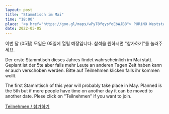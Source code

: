 ```yaml
---
layout: post
title: "Stammtisch im Mai"
time: "18:00"
place: '<a href="https://goo.gl/maps/wPyT8fqysfoEbWJB8"> PURiNO Weststadt</a>'
date: 2022-05-05
---
```


이번 달 (05월) 모임은 05일에 열릴 예정입니다.
참석을 원하시면 "참가하기"를 눌러주세요.

Der erste Stammtisch dieses Jahres findet wahrscheinlich im Mai statt. 
Geplant ist der 5te aber falls mehr Leute an anderen Tagen Zeit haben kann er auch verschoben werden. Bitte auf Teilnehmen klicken falls ihr kommen wollt.

The first Stammtisch of this year will probably take place in May. 
Planned is the 5th but if more people have time on another day it can be moved to another date. Plese click on "Teilnehmen" if you want to join.


[Teilnehmen / 참가하기](https://nuudel.digitalcourage.de/VJAWz4HBBb41tmbx)

